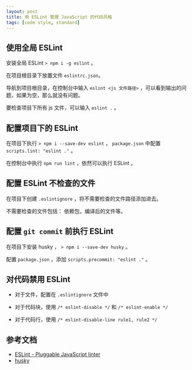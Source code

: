```yaml
---
layout: post
title: 用 ESLint 管理 JavaScript 的代码风格
tags: [code style, standard]
---
```


## 使用全局 ESLint

安装全局 ESLint `> npm i -g eslint` 。

在项目根目录下放置文件 `eslintrc.json`。

导航到项目根目录，在控制台中输入 `eslint <js 文件路径>` ，可以看到输出的问题，如果为空，那么就没有问题。

要检查项目下所有 js 文件，可以输入 `eslint .` 。

## 配置项目下的 ESLint

在项目下执行 `> npm i --save-dev eslint` ， `package.json` 中配置 `scripts.lint: "eslint ."` 。

在控制台中执行 `npm run lint` ，依然可以执行 ESLint 。

## 配置 ESLint 不检查的文件

在项目下创建 `.eslintignore` ，将不需要检查的文件路径添加进去。

不需要检查的文件包括： 依赖包，编译后的文件等。

## 配置 `git commit` 前执行 ESLint

在项目下安装 husky ， `> npm i --save-dev husky` 。

配置 `package.json` ，添加 `scripts.precommit: "eslint ."` 。

## 对代码禁用 ESLint

- 对于文件，配置在 `.eslintignore` 文件中

- 对于代码块，使用 `/* eslint-disable */` 和 `/* eslint-enable */`

- 对于代码行，使用 `/* eslint-disable-line rule1, rule2 */`

## 参考文档

- [ESLint - Pluggable JavaScript linter](http://eslint.org/)
- [husky](https://www.npmjs.com/package/husky)
